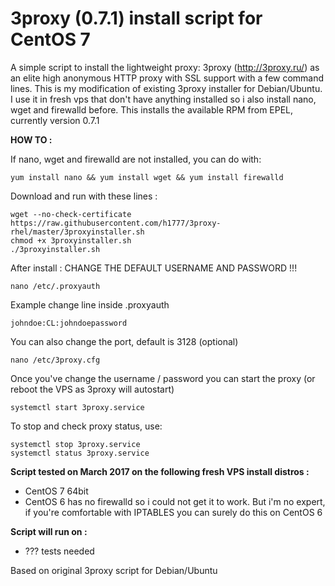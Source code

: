3proxy (0.7.1) install script for CentOS 7
======================================================

A simple script to install the lightweight proxy: 3proxy (http://3proxy.ru/) as an elite high anonymous HTTP proxy with SSL support with a few command lines.
This is my modification of existing 3proxy installer for Debian/Ubuntu. I use it in fresh vps that don't have anything installed so i also install nano, wget and firewalld before.
This installs the available RPM from EPEL, currently version 0.7.1


**HOW TO :**

If nano, wget and firewalld are not installed, you can do with:

    yum install nano && yum install wget && yum install firewalld

Download and run with these lines :

    wget --no-check-certificate https://raw.githubusercontent.com/h1777/3proxy-rhel/master/3proxyinstaller.sh
    chmod +x 3proxyinstaller.sh
    ./3proxyinstaller.sh

After install : CHANGE THE DEFAULT USERNAME AND PASSWORD !!!

    nano /etc/.proxyauth

Example change line inside .proxyauth

    johndoe:CL:johndoepassword

You can also change the port, default is 3128 (optional)

    nano /etc/3proxy.cfg


Once you've change the username / password you can start the proxy
(or reboot the VPS as 3proxy will autostart)

    systemctl start 3proxy.service

To stop and check proxy status, use:

	systemctl stop 3proxy.service
	systemctl status 3proxy.service


**Script tested on March 2017 on the following fresh VPS install distros :**

- CentOS 7 64bit
- CentOS 6 has no firewalld so i could not get it to work. But i'm no expert, if you're comfortable with IPTABLES you can surely do this on CentOS 6


**Script will run on :**
- ??? tests needed


Based on original 3proxy script for Debian/Ubuntu
